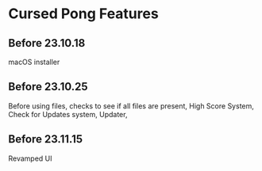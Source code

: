 # Cursed Pong Features

## Before 23.10.18
macOS installer
## Before 23.10.25
Before using files, checks to see if all files are present,
High Score System,
Check for Updates system,
Updater,

## Before 23.11.15
Revamped UI

